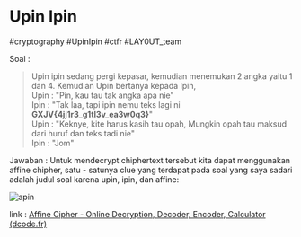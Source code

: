 # Upin Ipin
#cryptography #UpinIpin #ctfr #LAY0UT_team 

Soal :

>Upin ipin sedang pergi kepasar, kemudian menemukan 2 angka yaitu 1 dan 4. Kemudian Upin bertanya kepada Ipin,  
Upin : "Pin, kau tau tak angka apa nie"  
Ipin : "Tak laa, tapi ipin nemu teks lagi ni **GXJV{4jj1r3_g1tl3v_ea3w0q3}**"  
Upin : "Keknye, kite harus kasih tau opah, Mungkin opah tau maksud dari huruf dan teks tadi nie"  
Ipin : "Jom"

Jawaban :
Untuk mendecrypt chiphertext tersebut kita dapat menggunakan affine chipher, satu - satunya clue yang terdapat pada soal yang saya sadari adalah judul soal karena upin, ipin, dan affine:

![apin](https://user-images.githubusercontent.com/46299092/130409091-b1895a27-0fef-43eb-aefd-2ef82ad36269.png)


link : [Affine Cipher - Online Decryption, Decoder, Encoder, Calculator (dcode.fr)](https://www.dcode.fr/affine-cipher)

